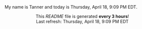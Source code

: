 My name is Tanner and today is Thursday, April 18, 9:09 PM EDT.

<p align="center">This <i>README</i> file is generated <b>every 3 hours</b>!</br>Last refresh: Thursday, April 18, 9:09 PM EDT<br /></p>
